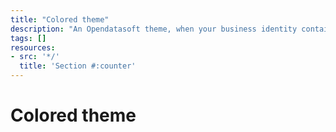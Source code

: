 ```yaml
---
title: "Colored theme"
description: "An Opendatasoft theme, when your business identity contains dominant colors"
tags: []
resources:
- src: '*/'
  title: 'Section #:counter'
---
```


# Colored theme

